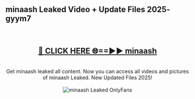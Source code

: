 <h2>minaash Leaked Video + Update Files 2025- gyym7</h2>
<br>
<div align="center">
<h2><a href="https://libra.edu.pl?minaash" rel="nofollow">🔴 CLICK HERE 🌐==►► minaash</a></h2>
<br>
Get minaash leaked all content. Now you can access all videos and pictures of minaash Leaked. New Updated Files 2025!
<br>
<br>
<a href="https://libra.edu.pl?minaash" rel="nofollow" data-target="animated-image.originalLink"><img src="https://i.ibb.co.com/WyWwxjT/player-gif2.gif" alt="minaash Leaked OnlyFans" style="max-width: 100%; display: inline-block;" data-target="animated-image.originalImage"></a>
</div>
<br>